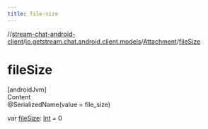 ```yaml
---
title: file-size
---
```

//[stream-chat-android-client](../../../index.md)/[io.getstream.chat.android.client.models](../index.md)/[Attachment](index.md)/[fileSize](fileSize.md)



# fileSize  
[androidJvm]  
Content  
@SerializedName(value = file_size)  
  
var [fileSize](fileSize.md): [Int](https://kotlinlang.org/api/latest/jvm/stdlib/kotlin/-int/index.html) = 0  



